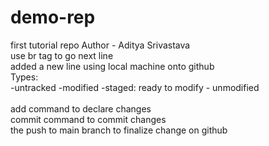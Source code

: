 # demo-rep
first tutorial repo
Author - Aditya Srivastava
<br> use br tag to go next line
<br> added a new line using local machine onto github
<br> Types:
<br> -untracked -modified -staged: ready to modify - unmodified
<br>
<br> add command to declare changes
<br> commit command to commit changes
<br> the push to main branch to finalize change on github